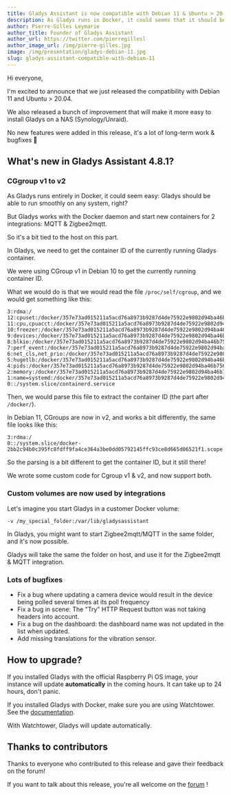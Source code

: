 ```yaml
---
title: Gladys Assistant is now compatible with Debian 11 & Ubuntu > 20.04
description: As Gladys runs in Docker, it could seems that it should be compatible with any system by default, but it's not as simple!
author: Pierre-Gilles Leymarie
author_title: Founder of Gladys Assistant
author_url: https://twitter.com/pierregillesl
author_image_url: /img/pierre-gilles.jpg
image: /img/presentation/gladys-debian-11.jpg
slug: gladys-assistant-compatible-with-debian-11
---
```


Hi everyone,

I'm excited to announce that we just released the compatibility with Debian 11 and Ubuntu > 20.04.

We also released a bunch of improvement that will make it more easy to install Gladys on a NAS (Synology/Unraid).

No new features were added in this release, it's a lot of long-term work & bugfixes 🙂

<!--truncate-->

## What's new in Gladys Assistant 4.8.1?

### CGgroup v1 to v2

As Gladys runs entirely in Docker, it could seem easy: Gladys should be able to run smoothly on any system, right?

But Gladys works with the Docker daemon and start new containers for 2 integrations: MQTT & Zigbee2mqtt.

So it's a bit tied to the host on this part.

In Gladys, we need to get the container ID of the currently running Gladys container.

We were using CGroup v1 in Debian 10 to get the currently running container ID.

What we would do is that we would read the file `/proc/self/cgroup`, and we would get something like this:

```
3:rdma:/
12:cpuset:/docker/357e73ad015211a5acd76a8973b9287d4de75922e9802d94ba46b756f2bb5350
11:cpu,cpuacct:/docker/357e73ad015211a5acd76a8973b9287d4de75922e9802d94ba46b756f2bb5350
10:freezer:/docker/357e73ad015211a5acd76a8973b9287d4de75922e9802d94ba46b756f2bb5350
9:devices:/docker/357e73ad015211a5acd76a8973b9287d4de75922e9802d94ba46b756f2bb5350
8:blkio:/docker/357e73ad015211a5acd76a8973b9287d4de75922e9802d94ba46b756f2bb5350
7:perf_event:/docker/357e73ad015211a5acd76a8973b9287d4de75922e9802d94ba46b756f2bb5350
6:net_cls,net_prio:/docker/357e73ad015211a5acd76a8973b9287d4de75922e9802d94ba46b756f2bb5350
5:hugetlb:/docker/357e73ad015211a5acd76a8973b9287d4de75922e9802d94ba46b756f2bb5350
4:pids:/docker/357e73ad015211a5acd76a8973b9287d4de75922e9802d94ba46b756f2bb5350
2:memory:/docker/357e73ad015211a5acd76a8973b9287d4de75922e9802d94ba46b756f2bb5350
1:name=systemd:/docker/357e73ad015211a5acd76a8973b9287d4de75922e9802d94ba46b756f2bb5350
0::/system.slice/containerd.service
```

Then, we would parse this file to extract the container ID (the part after `/docker/`).

In Debian 11, CGroups are now in v2, and works a bit differently, the same file looks like this:

```
3:rdma:/
0::/system.slice/docker-2bb2c94b0c395fc8fdff9fa4ce364a3be0dd05792145ffc93ce8d665d06521f1.scope
```

So the parsing is a bit different to get the container ID, but it still there!

We wrote some custom code for Cgroup v1 & v2, and now support both.

### Custom volumes are now used by integrations

Let's imagine you start Gladys in a customer Docker volume:

```
-v /my_special_folder:/var/lib/gladysassistant
```

In Gladys, you might want to start Zigbee2mqtt/MQTT in the same folder, and it's now possible.

Gladys will take the same the folder on host, and use it for the Zigbee2mqtt & MQTT integration.

### Lots of bugfixes

- Fix a bug where updating a camera device would result in the device being polled several times at its poll frequency
- Fix a bug in scene: The "Try" HTTP Request button was not taking headers into account.
- Fix a bug on the dashboard: the dashboard name was not updated in the list when updated.
- Add missing translations for the vibration sensor.

## How to upgrade?

If you installed Gladys with the official Raspberry Pi OS image, your instance will update **automatically** in the coming hours. It can take up to 24 hours, don't panic.

If you installed Gladys with Docker, make sure you are using Watchtower. See the [documentation](/docs/installation/docker#auto-upgrade-gladys-with-watchtower).

With Watchtower, Gladys will update automatically.

## Thanks to contributors

Thanks to everyone who contributed to this release and gave their feedback on the forum!

If you want to talk about this release, you're all welcome on the [forum](https://community.gladysassistant.com/) !
